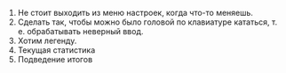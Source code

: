 1) Не стоит выходить из меню настроек, когда что-то меняешь.
2) Сделать так, чтобы можно было головой по клавиатуре кататься, т. е. обрабатывать неверный ввод.
3) Хотим легенду. 
4) Текущая статистика 
5) Подведение итогов
